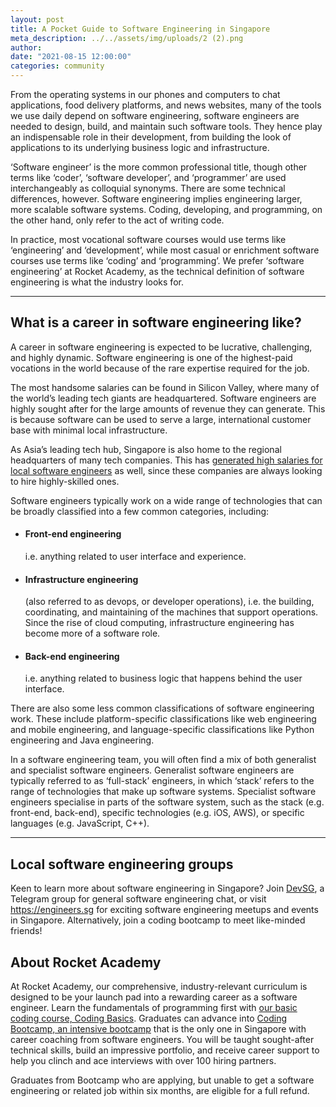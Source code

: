 ```yaml
---
layout: post
title: A Pocket Guide to Software Engineering in Singapore
meta_description: ../../assets/img/uploads/2 (2).png
author:
date: "2021-08-15 12:00:00"
categories: community
---
```


From the operating systems in our phones and computers to chat applications, food delivery platforms, and news websites, many of the tools we use daily depend on software engineering, software engineers are needed to design, build, and maintain such software tools. They hence play an indispensable role in their development, from building the look of applications to its underlying business logic and infrastructure.

‘Software engineer’ is the more common professional title, though other terms like ‘coder’, ‘software developer’, and ‘programmer’ are used interchangeably as colloquial synonyms. There are some technical differences, however. Software engineering implies engineering larger, more scalable software systems. Coding, developing, and programming, on the other hand, only refer to the act of writing code.

In practice, most vocational software courses would use terms like ‘engineering’ and ‘development’, while most casual or enrichment software courses use terms like ‘coding’ and ‘programming’. We prefer ‘software engineering’ at Rocket Academy, as the technical definition of software engineering is what the industry looks for.

---

## What is a career in software engineering like?

A career in software engineering is expected to be lucrative, challenging, and highly dynamic. Software engineering is one of the highest-paid vocations in the world because of the rare expertise required for the job.

The most handsome salaries can be found in Silicon Valley, where many of the world’s leading tech giants are headquartered. Software engineers are highly sought after for the large amounts of revenue they can generate. This is because software can be used to serve a large, international customer base with minimal local infrastructure.

As Asia’s leading tech hub, Singapore is also home to the regional headquarters of many tech companies. This has [generated high salaries for local software engineers](https://rocketacademy.co/blog/software-engineering-salary-singapore) as well, since these companies are always looking to hire highly-skilled ones.

Software engineers typically work on a wide range of technologies that can be broadly classified into a few common categories, including:

- #### Front-end engineering

  i.e. anything related to user interface and experience.

- #### Infrastructure engineering

  (also referred to as devops, or developer operations), i.e. the building, coordinating, and maintaining of the machines that support operations. Since the rise of cloud computing, infrastructure engineering has become more of a software role.

- #### Back-end engineering
  i.e. anything related to business logic that happens behind the user interface.

There are also some less common classifications of software engineering work. These include platform-specific classifications like web engineering and mobile engineering, and language-specific classifications like Python engineering and Java engineering.

In a software engineering team, you will often find a mix of both generalist and specialist software engineers. Generalist software engineers are typically referred to as ‘full-stack’ engineers, in which ‘stack’ refers to the range of technologies that make up software systems. Specialist software engineers specialise in parts of the software system, such as the stack (e.g. front-end, back-end), specific technologies (e.g. iOS, AWS), or specific languages (e.g. JavaScript, C++).

---

## Local software engineering groups

Keen to learn more about software engineering in Singapore? Join [DevSG](https://t.me/joinchat/AMjNsFh9UGIR5VvOs1_nXA), a Telegram group for general software engineering chat, or visit https://engineers.sg for exciting software engineering meetups and events in Singapore. Alternatively, join a coding bootcamp to meet like-minded friends!

## About Rocket Academy

At Rocket Academy, our comprehensive, industry-relevant curriculum is designed to be your launch pad into a rewarding career as a software engineer. Learn the fundamentals of programming first with [our basic coding course, Coding Basics](https://www.rocketacademy.co/courses/basics). Graduates can advance into [Coding Bootcamp, an intensive bootcamp](https://www.rocketacademy.co/courses/bootcamp) that is the only one in Singapore with career coaching from software engineers. You will be taught sought-after technical skills, build an impressive portfolio, and receive career support to help you clinch and ace interviews with over 100 hiring partners.

Graduates from Bootcamp who are applying, but unable to get a software engineering or related job within six months, are eligible for a full refund.
